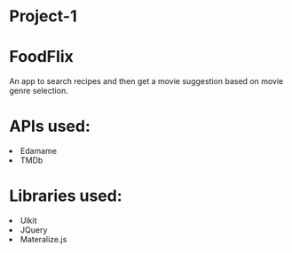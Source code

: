 # Project-1

# FoodFlix
An app to search recipes and then get a movie suggestion based on movie genre selection.

# APIs used:
<li>Edamame</li>
<li>TMDb</li>

# Libraries used:
<li>Ulkit</li>
<li>JQuery</li>
<li>Materalize.js</li>
